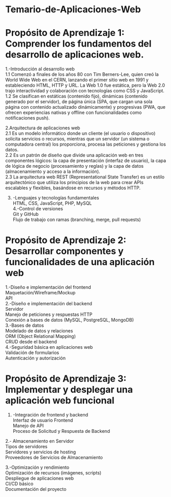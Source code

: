 # Temario-de-Aplicaciones-Web
# Propósito de Aprendizaje 1: Comprender los fundamentos del desarrollo de aplicaciones web.  
  1.-Introducción al desarrollo web  
1.1 Comenzó a finales de los años 80 con Tim Berners-Lee, quien creó la World Wide Web en el CERN, lanzando el primer sitio web en 1991 y estableciendo HTML, HTTP y URL. La Web 1.0 fue estática, pero la Web 2.0 trajo interactividad y colaboración con tecnologías como CSS y JavaScript.  
1.2 Se clasifican en estáticas (contenido fijo), dinámicas (contenido generado por el servidor), de página única (SPA, que cargan una sola página con contenido actualizado dinámicamente) y progresivas (PWA, que ofrecen experiencias nativas y offline con funcionalidades como notificaciones push).   

  2.Arquitectura de aplicaciones web  
2.1 Es un modelo informático donde un cliente (el usuario o dispositivo) solicita servicios o recursos, mientras que un servidor (un sistema o computadora central) los proporciona, procesa las peticiones y gestiona los datos.    
2.2 Es un patrón de diseño que divide una aplicación web en tres componentes lógicos: la capa de presentación (interfaz de usuario), la capa de lógica de negocio (procesamiento y reglas) y la capa de datos (almacenamiento y acceso a la información).  
2.3 La arquitectura web REST (Representational State Transfer) es un estilo arquitectónico que utiliza los principios de la web para crear APIs escalables y flexibles, basándose en recursos y métodos HTTP.  

  3. -Lenguajes y tecnologías fundamentales  
HTML, CSS, JavaScript, PHP, MySQL  
  4.-Control de versiones  
Git y GitHub  
Flujo de trabajo con ramas (branching, merge, pull requests)  

# Propósito de Aprendizaje 2: Desarrollar componentes y funcionalidades de una aplicación web  
  1.-Diseño e implementación del frontend  
Maquetación/Wireframe/Mockup  
API  
  2.-Diseño e implementación del backend  
Servidor  
Manejo de peticiones y respuestas HTTP  
Conexión a bases de datos (MySQL, PostgreSQL, MongoDB)  
  3.-Bases de datos  
 Modelado de datos y relaciones  
ORM (Object Relational Mapping)  
CRUD desde el backend  
  4.-Seguridad básica en aplicaciones web  
Validación de formularios  
Autenticación y autorización   

# Propósito de Aprendizaje 3: Implementar y desplegar una aplicación web funcional  
  1. -Integración de frontend y backend  
Interfaz de usuario Frontend  
Manejo de API  
Proceso de Solicitud y Respuesta de Backend  

  2.- Almacenamiento en Servidor  
Tipos de servidores   
Servidores y servicios de hosting   
Proveedores de Servicios de Almacenamiento  

  3.-Optimización y rendimiento  
Optimización de recursos (imágenes, scripts)  
Despliegue de aplicaciones web  
CI/CD básico  
Documentación del proyecto  
